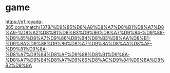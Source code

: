 # game
https://q1.reyada-365.com/match/1378/%D9%85%D8%A8%D8%A7%D8%B1%D8%A7%D8%A9-%D8%A2%D8%B1%D8%B3%D9%86%D8%A7%D9%84-%D9%88-%D9%85%D8%A7%D9%86%D8%B4%D8%B3%D8%AA%D8%B1-%D9%8A%D9%88%D9%86%D8%A7%D9%8A%D8%AA%D8%AF-%D9%81%D9%8A-%D8%A7%D9%84%D8%AF%D9%88%D8%B1%D9%8A-%D8%A7%D9%84%D8%A7%D9%86%D8%AC%D9%84%D9%8A%D8%B2%D9%8A
